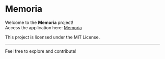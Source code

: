 # Memoria

Welcome to the **Memoria** project!  
Access the application here: [Memoria](https://memoria-five-omega.vercel.app/)


This project is licensed under the MIT License.

---
Feel free to explore and contribute!